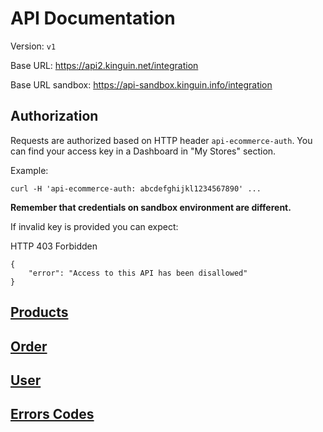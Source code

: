 # API Documentation

Version: `v1`

Base URL: https://api2.kinguin.net/integration

Base URL sandbox: https://api-sandbox.kinguin.info/integration

## Authorization

Requests are authorized based on HTTP header `api-ecommerce-auth`. You can find your access key in a Dashboard in "My Stores" section.

Example:
```
curl -H 'api-ecommerce-auth: abcdefghijkl1234567890' ...
```

**Remember that credentials on sandbox environment are different.**

If invalid key is provided you can expect:

HTTP 403 Forbidden  
```
{
    "error": "Access to this API has been disallowed"
}
```


## [Products](products/README.md)

## [Order](order/README.md)

## [User](user/README.md)

## [Errors Codes](ErrorsCodes.md)

